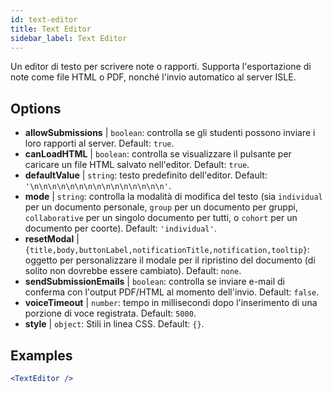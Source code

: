 ```yaml
---
id: text-editor
title: Text Editor
sidebar_label: Text Editor
---
```


Un editor di testo per scrivere note o rapporti. Supporta l'esportazione di note come file HTML o PDF, nonché l'invio automatico al server ISLE.

## Options

* __allowSubmissions__ | `boolean`: controlla se gli studenti possono inviare i loro rapporti al server. Default: `true`.
* __canLoadHTML__ | `boolean`: controlla se visualizzare il pulsante per caricare un file HTML salvato nell'editor. Default: `true`.
* __defaultValue__ | `string`: testo predefinito dell'editor. Default: `'\n\n\n\n\n\n\n\n\n\n\n\n\n\n\n'`.
* __mode__ | `string`: controlla la modalità di modifica del testo (sia `individual` per un documento personale, `group` per un documento per gruppi, `collaborative` per un singolo documento per tutti, o `cohort` per un documento per coorte). Default: `'individual'`.
* __resetModal__ | `{title,body,buttonLabel,notificationTitle,notification,tooltip}`: oggetto per personalizzare il modale per il ripristino del documento (di solito non dovrebbe essere cambiato). Default: `none`.
* __sendSubmissionEmails__ | `boolean`: controlla se inviare e-mail di conferma con l'output PDF/HTML al momento dell'invio. Default: `false`.
* __voiceTimeout__ | `number`: tempo in millisecondi dopo l'inserimento di una porzione di voce registrata. Default: `5000`.
* __style__ | `object`: Stili in linea CSS. Default: `{}`.


## Examples

```jsx live
<TextEditor />
```

